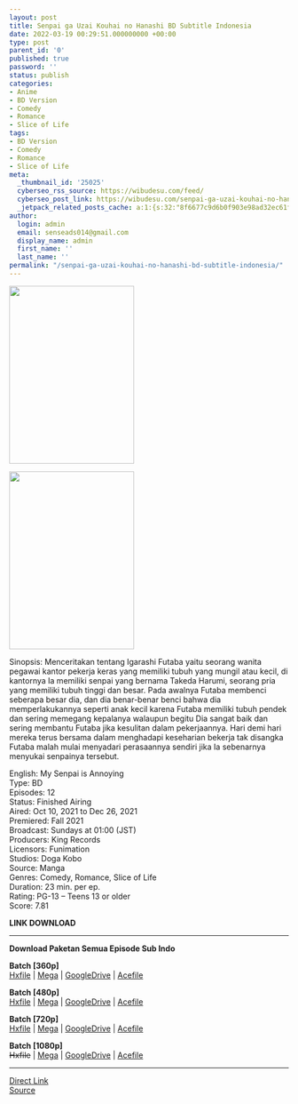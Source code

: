 ```yaml
---
layout: post
title: Senpai ga Uzai Kouhai no Hanashi BD Subtitle Indonesia
date: 2022-03-19 00:29:51.000000000 +00:00
type: post
parent_id: '0'
published: true
password: ''
status: publish
categories:
- Anime
- BD Version
- Comedy
- Romance
- Slice of Life
tags:
- BD Version
- Comedy
- Romance
- Slice of Life
meta:
  _thumbnail_id: '25025'
  cyberseo_rss_source: https://wibudesu.com/feed/
  cyberseo_post_link: https://wibudesu.com/senpai-ga-uzai-kouhai-no-hanashi-subtitle-indonesia/?utm_source=rss&utm_medium=rss&utm_campaign=senpai-ga-uzai-kouhai-no-hanashi-subtitle-indonesia
  _jetpack_related_posts_cache: a:1:{s:32:"8f6677c9d6b0f903e98ad32ec61f8deb";a:2:{s:7:"expires";i:1657231971;s:7:"payload";a:3:{i:0;a:1:{s:2:"id";i:25125;}i:1;a:1:{s:2:"id";i:25693;}i:2;a:1:{s:2:"id";i:25131;}}}}
author:
  login: admin
  email: senseads014@gmail.com
  display_name: admin
  first_name: ''
  last_name: ''
permalink: "/senpai-ga-uzai-kouhai-no-hanashi-bd-subtitle-indonesia/"
---
```

<p><img class="size-full wp-image-107500 aligncenter" src="{{ site.baseurl }}/assets/2022/03/118890.jpg" alt width="225" height="320" /></p>
<div><img class="size-full wp-image-107500 aligncenter" src="{{ site.baseurl }}/assets/2022/03/118890.jpg" alt width="225" height="320" /></div>
<p>Sinopsis: Menceritakan tentang Igarashi Futaba yaitu seorang wanita pegawai kantor pekerja keras yang memiliki tubuh yang mungil atau kecil, di kantornya Ia memiliki senpai yang bernama Takeda Harumi, seorang pria yang memiliki tubuh tinggi dan besar. Pada awalnya Futaba membenci seberapa besar dia, dan dia benar-benar benci bahwa dia memperlakukannya seperti anak kecil karena Futaba memiliki tubuh pendek dan sering memegang kepalanya walaupun begitu Dia sangat baik dan sering membantu Futaba jika kesulitan dalam pekerjaannya. Hari demi hari mereka terus bersama dalam menghadapi keseharian bekerja tak disangka Futaba malah mulai menyadari perasaannya sendiri jika Ia sebenarnya menyukai senpainya tersebut.</p>
<p>English: My Senpai is Annoying<br />Type: BD<br />Episodes: 12<br />Status: Finished Airing<br />Aired: Oct 10, 2021 to Dec 26, 2021<br />Premiered: Fall 2021<br />Broadcast: Sundays at 01:00 (JST)<br />Producers: King Records<br />Licensors: Funimation<br />Studios: Doga Kobo<br />Source: Manga<br />Genres: Comedy, Romance, Slice of Life<br />Duration: 23 min. per ep.<br />Rating: PG-13 – Teens 13 or older<br />Score: 7.81</p>
<p><strong>LINK DOWNLOAD</strong></p>
<hr />
<p><strong>Download Paketan Semua Episode Sub Indo</strong></p>
<p><strong>Batch [360p]</strong><br /><a href="https://hxfile.co/41093kkfkluv">Hxfile</a> | <a href="https://mega.nz/#!l1shyCqK!hacpKW-G6WLDG-2ttvbrWxp6P9aUz60Skfh2DS1H7d8">Mega</a> | <a href="https://drive.google.com/uc?id=1NKHxia7bmbezkSB7SGqto3-L7vAwzR9Q">GoogleDrive</a> |&nbsp;<a href="https://acefile.co/f/70496756/wibudesu-si-pendek-senior-pekerja-kantoran-bd-360p-rar">Acefile</a></p>
<p><strong>Batch [480p]</strong><br /><a href="https://hxfile.co/ptksylz1kvdb">Hxfile</a> | <a href="https://mega.nz/#!otFxWZyY!YZDMjMUfVs4WG8necUcthSxpGm57aB-zHWP21PTaT3o">Mega</a> | <a href="https://drive.google.com/uc?id=1I4uKXSWuwF9BYf_UUByuP_v7mPi0ydLb">GoogleDrive</a> |&nbsp;<a href="https://acefile.co/f/70496758/wibudesu-si-pendek-senior-pekerja-kantoran-bd-480p-rar">Acefile</a></p>
<p><strong>Batch [720p]</strong><br /><a href="https://hxfile.co/ts31gcjtjejk">Hxfile</a> | <a href="https://mega.nz/#!F0s03LLQ!LqvvnKgm3gX-BhYHLl59wtaug8-Gz7GrMeVUge9VVSs">Mega</a> | <a href="https://drive.google.com/uc?id=14EeQY6L88mV0NdqbbAIf_Ys_H6aU-Yep">GoogleDrive</a> |&nbsp;<a href="https://acefile.co/f/70496762/wibudesu-si-pendek-senior-pekerja-kantoran-bd-720p-rar">Acefile</a></p>
<p><strong>Batch [1080p]</strong><br /><del>Hxfile</del> | <a href="https://mega.nz/#!tssDQJbZ!tu9SZ8oW5wsNkGUgJ1SVLsj7J8C6SV4CEd5PhQEK2Hk">Mega</a> | <a href="https://drive.google.com/uc?id=14blYScvHiZgqLujqXIa4zP-y7moe9d_9">GoogleDrive</a> |&nbsp;<a href="https://acefile.co/f/70496767/wibudesu-si-pendek-senior-pekerja-kantoran-bd-1080p-rar">Acefile</a></p>
<hr />
<link rel="stylesheet" href="https://cdnjs.cloudflare.com/ajax/libs/font-awesome/4.7.0/css/font-awesome.min.css" />
<div class="divbtn"> <a href="https://handymansurrender.com/fihup8buzv?key=94550f7ce39444073321dde3b8782f97" class="btn"><i class="fa fa-download"></i> Direct Link</a> <br /><a href="https://wibudesu.com/senpai-ga-uzai-kouhai-no-hanashi-subtitle-indonesia/?utm_source=rss&utm_medium=rss&utm_campaign=senpai-ga-uzai-kouhai-no-hanashi-subtitle-indonesia">Source</a> </div>
